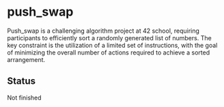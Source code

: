# push_swap
Push_swap is a challenging algorithm project at 42 school, requiring participants to efficiently sort a randomly generated list of numbers. The key constraint is the utilization of a limited set of instructions, with the goal of minimizing the overall number of actions required to achieve a sorted arrangement.

## Status
Not finished
